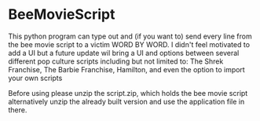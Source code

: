 # BeeMovieScript
This python program can type out and (if you want to) send every line from the bee movie script to a victim WORD BY WORD. I didn't feel motivated to add a UI but a future update wil bring a UI and options between several different pop culture scripts including but not limited to: The Shrek Franchise, The Barbie Franchise, Hamilton, and even the option to import your own scripts

Before using please unzip the script.zip, which holds the bee movie script
alternatively unzip the already built version and use the application file in there.
